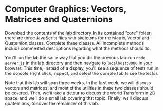 # Computer Graphics: Vectors, Matrices and Quaternions

Download the contents of the [lab](./lab) directory. In its contained "core" folder, there are three JavaScript files with skeletons for the Matrix, Vector and Quaternion classes. Complete these classes. All incomplete methods include commented descriptions regarding what the methods should do.

You'll run the lab the same way that you did the previous lab: run `node server.js` in the lab directory and then navigate to `localhost:8080` in your browser. This time, instead of a display, you'll see a sequence of tests run in the console (right click, inspect, and select the console tab to see the tests).

Note that this lab will span three weeks. In the first week, we will discuss vectors and matrices, and most of the utilities in these two classes should be covered. Then, we'll take a detour to discuss the World Transform in 2D space, and we'll do a small lab covering that topic. Finally, we'll discuss quaternions, to cover the remainder of this lab.
